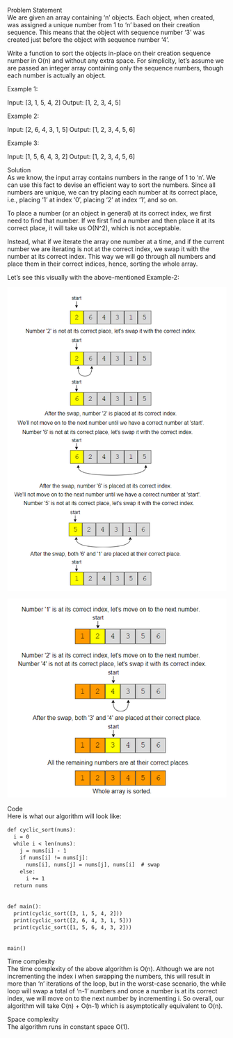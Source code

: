 Problem Statement \
We are given an array containing ‘n’ objects. Each object, when created, was assigned a unique number from 1 to ‘n’ based on their creation sequence. This means that the object with sequence number ‘3’ was created just before the object with sequence number ‘4’.

Write a function to sort the objects in-place on their creation sequence number in O(n) and without any extra space. For simplicity, let’s assume we are passed an integer array containing only the sequence numbers, though each number is actually an object.

Example 1:

Input: [3, 1, 5, 4, 2]
Output: [1, 2, 3, 4, 5]

Example 2:

Input: [2, 6, 4, 3, 1, 5]
Output: [1, 2, 3, 4, 5, 6]

Example 3:

Input: [1, 5, 6, 4, 3, 2]
Output: [1, 2, 3, 4, 5, 6]

Solution \
As we know, the input array contains numbers in the range of 1 to ‘n’. We can use this fact to devise an efficient way to sort the numbers. Since all numbers are unique, we can try placing each number at its correct place, i.e., placing ‘1’ at index ‘0’, placing ‘2’ at index ‘1’, and so on.

To place a number (or an object in general) at its correct index, we first need to find that number. If we first find a number and then place it at its correct place, it will take us O(N^2), which is not acceptable.

Instead, what if we iterate the array one number at a time, and if the current number we are iterating is not at the correct index, we swap it with the number at its correct index. This way we will go through all numbers and place them in their correct indices, hence, sorting the whole array.

Let’s see this visually with the above-mentioned Example-2:

![alt text](pics/5001.PNG?raw=true)

![alt text](pics/5002.PNG?raw=true)

Code \
Here is what our algorithm will look like:
```
def cyclic_sort(nums):
  i = 0
  while i < len(nums):
    j = nums[i] - 1
    if nums[i] != nums[j]:
      nums[i], nums[j] = nums[j], nums[i]  # swap
    else:
      i += 1
  return nums


def main():
  print(cyclic_sort([3, 1, 5, 4, 2]))
  print(cyclic_sort([2, 6, 4, 3, 1, 5]))
  print(cyclic_sort([1, 5, 6, 4, 3, 2]))


main()
```

Time complexity \
The time complexity of the above algorithm is O(n). Although we are not incrementing the index i when swapping the numbers, this will result in more than ‘n’ iterations of the loop, but in the worst-case scenario, the while loop will swap a total of ‘n-1’ numbers and once a number is at its correct index, we will move on to the next number by incrementing i. So overall, our algorithm will take O(n) + O(n-1) which is asymptotically equivalent to O(n).

Space complexity \
The algorithm runs in constant space O(1).